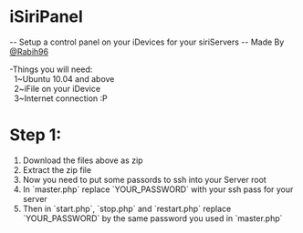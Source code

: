 iSiriPanel
==========

-- Setup a control panel on your iDevices for your siriServers -- Made By <a href="www.twitter.com/rabih96">@Rabih96</a>

-Things you will need:<br> 
&nbsp;&nbsp;1~Ubuntu 10.04 and above<br>
&nbsp;&nbsp;2~iFile on your iDevice<br>
&nbsp;&nbsp;3~Internet connection :P<br>

<h1>Step 1:</h1>
<ol>
  <li>Download the files above as zip</li>
	<li>Extract the zip file</li>
	<li>Now you need to put some passords to ssh into your Server root</li>
	<li>In `master.php` replace `YOUR_PASSWORD` with your ssh pass for your server</li>
	<li>Then in `start.php`, `stop.php` and `restart.php` replace `YOUR_PASSWORD` by the same password you used in `master.php`</li>
</ol>
